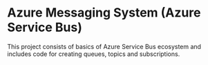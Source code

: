 # Azure Messaging System (Azure Service Bus)
This project consists of basics of Azure Service Bus ecosystem and includes code for creating queues, topics and subscriptions.
